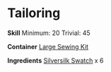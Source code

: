 <!-- TITLE: Silversilk Leggings -->
<!-- SUBTITLE: Intricately stitched -->

# Tailoring
**Skill**
Minimum: 20
Trivial: 45

**Container**
[Large Sewing Kit](large-sewing-kit)

**Ingredients**
[Silversilk Swatch](silversilk-swatch) x 6